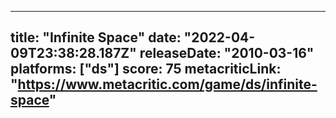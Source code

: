 
---
title: "Infinite Space"
date: "2022-04-09T23:38:28.187Z"
releaseDate: "2010-03-16"
platforms: ["ds"]
score: 75
metacriticLink: "https://www.metacritic.com/game/ds/infinite-space"
---
